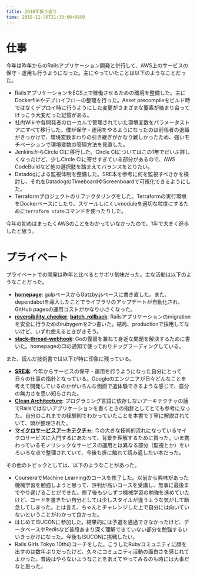 ```yaml
---
title: 2018年振り返り
time: 2018-12-30T21:30:00+0900
---
```


# 仕事
今年は昨年からのRailsアプリケーション開発と併行して、AWS上のサービスの保守・運用も行うようになった。主にやっていたことは以下のようなことだった。

* RailsアプリケーションをECS上で稼働させるための環境を整備した。主にDockerfileやデプロイフローの整理を行った。Asset precompileをビルド時ではなくデプロイ時に行うようにした変更がさまざまな要素が絡まり合ってけっこう大変だった記憶がある。
* 社内Wikiや各開発者のローカルで管理されていた環境変数をパラメータストアにすべて移行した。僕が保守・運用をやるようになったのは前任者の退職がきっかけで、環境変数まわりの引き継ぎがかなり難しかったため、強いモチベーションで環境変数の管理方法を見直した。
* JenkinsからCircle CIに移行した。Circle CIについてはこの1年でだいぶ詳しくなったけど、少しCircle CIに寄せすぎている部分があるので、AWS CodeBuildなど他の選択肢を踏まえてバランスをとりたい。
* Datadogによる監視体制を整備した。SRE本を参考に何を監視すべきかを検討し、それをDatadogのTimeboardやScreenboardで可視化できるようにした。
* Terraformプロジェクトのリファクタリングをした。Terraformの実行環境をDockerベースにしたり、スケールしにくいmoduleを適切な粒度にするために`terraform state`コマンドを使ったりした。

今年の初めはまったくAWSのことをわかっていなかったので、1年で大きく進歩したと思う。

# プライベート
プライベートでの開発は昨年と比べるとサボリ気味だった。主な活動は以下のようなことだった。

* **[homepage](https://github.com/naoty/homepage)**: gulpベースからGatzby.jsベースに書き直した。また、dependabotを導入したことでライブラリのアップデートが自動化され、GitHub pagesの運用コストがかなり小さくなった。
* **[reversibility_checker](https://github.com/naoty/reversibility_checker)**, **[batch_rollback](https://github.com/naoty/batch_rollback)**: Railsアプリケーションのmigrationを安全に行うためのrubygemを2つ書いた。結局、productionで採用してないけど、いずれ使えるときがきそう。
* **[slack-thread-webhook](https://github.com/naoty/slack-thread-webhook)**: Goの復習を兼ねて身近な問題を解決するために書いた。homepageのCIの通知で使っておりドッグフーディングしている。

また、読んだ技術書では以下が特に印象に残っている。

* **[SRE本](https://www.oreilly.co.jp/books/9784873117911/)**: 今年からサービスの保守・運用を行うようになった自分にとって日々の仕事の指針となっている。Googleのエンジニアが日々どんなことを考えて開発しているのかがいろんな側面で追体験できるような感じで、自分の無力さを思い知らされた。
* **[Clean Architecture](https://tatsu-zine.com/books/clean-architecture)**: プログラミング言語に依存しないアーキテクチャの話でRailsではないアプリケーションを書くときの指針としてとても参考になった。自分のこれまでの経験則でわかっていたことを本書で丁寧に解説されていて、頭が整理された。
* **[マイクロサービスアーキテクチャ](https://www.oreilly.co.jp/books/9784873117607/)**: 今の大きな技術的流れになっているマイクロサービスに入門するにあたって、背景を理解するために買った。いま携わっているモノリシックなサービスの運用とは異なる部分（監視とか）をいろいろな点で整理されていて、今後も折に触れて読み返したい本だった。

その他のトピックとしては、以下のようなことがあった。

* CourseraでMachine Learningのコースを修了した。以前から興味があった機械学習を勉強しようと思って、評判が高いコースを受講し、無事に最後までやり遂げることができた。修了後も少しずつ機械学習の勉強を進めていたけど、コードを書きたい自分としては少しスタイルが違うような気がして断念してしまった。とは言え、ちゃんとチャレンジした上で自分には向いていないということがわかって良かった。
* はじめてISUCONに参加した。結果的には予選を通過できなかったけど、データベースやRedisなど普段あまり深く理解できていない部分を勉強するいいきっかけになった。今後もISUCONに挑戦したい。
* Rails Girls Tokyo 10thのコーチをした。こうしたRubyコミュニティに顔を出すのは数年ぶりだったけど、久々にコミュニティ活動の面白さを感じれてよかった。普段はやらないようなことをあえてやってみるのも時には大事だなと思った。
